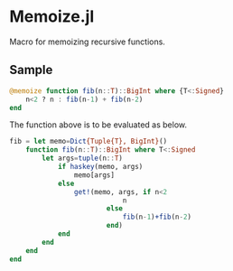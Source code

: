 # Memoize.jl
Macro for memoizing recursive functions.

## Sample
```julia
@memoize function fib(n::T)::BigInt where {T<:Signed}
    n<2 ? n : fib(n-1) + fib(n-2)
end
```
The function above is to be evaluated as below.
```julia
fib = let memo=Dict{Tuple{T}, BigInt}()
    function fib(n::T)::BigInt where T<:Signed
        let args=tuple(n::T)
            if haskey(memo, args)
                memo[args]
            else
                get!(memo, args, if n<2
                            n
                        else
                            fib(n-1)+fib(n-2)
                        end)
            end
        end
    end
end
```
